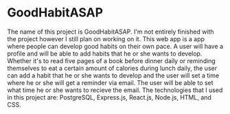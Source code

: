 # GoodHabitASAP

The name of this project is GoodHabitASAP. I'm not entirely finished with the project however I still plan on working on it. This web app is a app where people can develop good habits on their own pace. A user will have a profile and will be able to add habits that he or she wants to develop. Whether it's to read five pages of a book before dinner daily or reminding themselves to eat a certain amount of calories during lunch daily, the user can add a habit that he or she wants to develop and the user will set a time where he or she will get a reminder via email. The user will be able to set what time he or she wants to recieve the email. The technologies that I used in this project are: PostgreSQL, Express.js, React.js, Node.js, HTML, and CSS.
